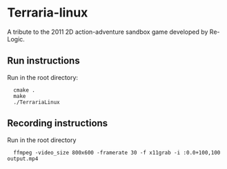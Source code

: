 # Terraria-linux

A tribute to the 2011 2D action-adventure sandbox game developed by Re-Logic.

## Run instructions
Run in the root directory:
```
  cmake .
  make
  ./TerrariaLinux
```

## Recording instructions
Run in the root directory
```
  ffmpeg -video_size 800x600 -framerate 30 -f x11grab -i :0.0+100,100 output.mp4
```

